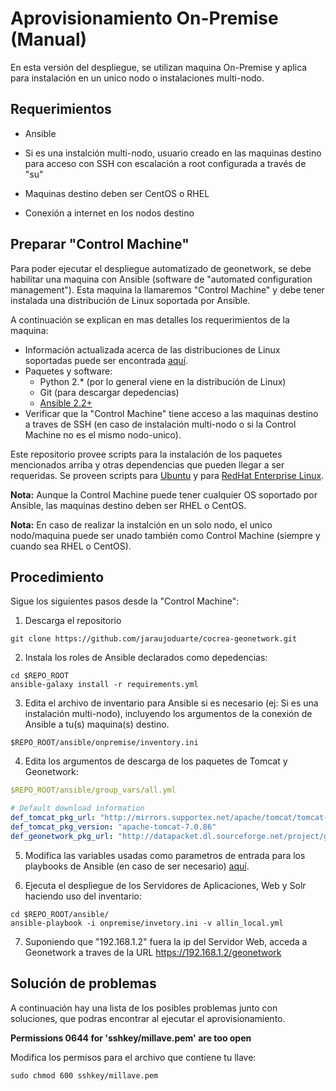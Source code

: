 
# Aprovisionamiento On-Premise (Manual)

En esta versión del despliegue, se utilizan maquina On-Premise y aplica para instalación en un unico nodo o instalaciones multi-nodo.

## Requerimientos

* Ansible

* Si es una instalción multi-nodo, usuario creado en las maquinas destino para acceso con SSH con escalación a root configurada a través de "su"

* Maquinas destino deben ser CentOS o RHEL

* Conexión a internet en los nodos destino


## Preparar "Control Machine"

Para poder ejecutar el despliegue automatizado de geonetwork, se debe habilitar una maquina con Ansible (software de "automated configuration management"). Esta maquina la llamaremos "Control Machine" y debe tener instalada una distribución de Linux soportada por Ansible.


A continuación se explican en mas detalles los requerimientos de la maquina:

* Información actualizada acerca de las distribuciones de Linux soportadas puede ser encontrada [aquí](http://docs.ansible.com/ansible/intro_installation.html#control-machine-requirements).
* Paquetes y software:
  * Python 2.* (por lo general viene en la distribución de Linux)
  * Git (para descargar depedencias)
  * [Ansible 2.2+](http://docs.ansible.com/ansible/intro_installation.html)
* Verificar que la "Control Machine" tiene acceso a las maquinas destino a traves de SSH (en caso de instalación multi-nodo o si la Control Machine no es el mismo nodo-unico).

Este repositorio provee scripts para la instalación de los paquetes mencionados arriba y otras dependencias que pueden llegar a ser requeridas. Se proveen scripts para [Ubuntu](../scripts/prepare-provisioner-ubuntu.sh) y para [RedHat Enterprise Linux](../scripts/prepare-provisioner-rhel.sh).

**Nota:** Aunque la Control Machine puede tener cualquier OS soportado por Ansible, las maquinas destino deben ser RHEL o CentOS.

**Nota:** En caso de realizar la instalción en un solo nodo, el unico nodo/maquina puede ser unado también como Control Machine (siempre y cuando sea RHEL o CentOS).

## Procedimiento

Sigue los siguientes pasos desde la "Control Machine":

1. Descarga el repositorio
```shell
git clone https://github.com/jaraujoduarte/cocrea-geonetwork.git
```
2. Instala los roles de Ansible declarados como depedencias:
```shell
cd $REPO_ROOT
ansible-galaxy install -r requirements.yml
```

3. Edita el archivo de inventario para Ansible si es necesario (ej: Si es una instalación multi-nodo), incluyendo los argumentos de la conexión de Ansible a tu(s) maquina(s) destino.
```shell
$REPO_ROOT/ansible/onpremise/inventory.ini
```

4. Edita los argumentos de descarga de los paquetes de Tomcat y Geonetwork:
```yaml
$REPO_ROOT/ansible/group_vars/all.yml

# Default download information
def_tomcat_pkg_url: "http://mirrors.supportex.net/apache/tomcat/tomcat-7/v7.0.86/bin/apache-tomcat-7.0.86.tar.gz"
def_tomcat_pkg_version: "apache-tomcat-7.0.86"
def_geonetwork_pkg_url: "http://datapacket.dl.sourceforge.net/project/geonetwork/GeoNetwork_opensource/v3.4.2/geonetwork.war"
```

5. Modifica las variables usadas como parametros de entrada para los playbooks de Ansible (en caso de ser necesario) [aquí](modifications.md).

6. Ejecuta el despliegue de los Servidores de Aplicaciones, Web y Solr haciendo uso del inventario:
```shell
cd $REPO_ROOT/ansible/
ansible-playbook -i onpremise/invetory.ini -v allin_local.yml
```

7. Suponiendo que "192.168.1.2" fuera la ip del Servidor Web, acceda a Geonetwork a traves de la URL https://192.168.1.2/geonetwork

## Solución de problemas
A continuación hay una lista de los posibles problemas junto con soluciones, que podras encontrar al ejecutar el aprovisionamiento.

__Permissions 0644 for 'sshkey/millave.pem' are too open__

Modifica los permisos para el archivo que contiene tu llave:

```shell
sudo chmod 600 sshkey/millave.pem
```